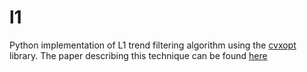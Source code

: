 l1
=======

Python implementation of L1 trend filtering algorithm using the [cvxopt](http://cvxopt.org/) library.
The paper describing this technique can be found [here](http://web.stanford.edu/~gorin/papers/l1_trend_filter.pdf)


